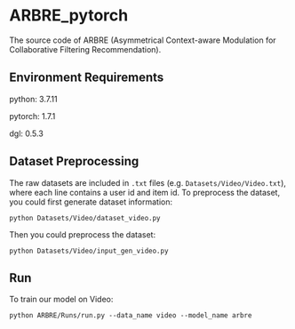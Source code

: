 # ARBRE_pytorch

The source code of ARBRE (Asymmetrical Context-aware Modulation for Collaborative Filtering Recommendation).

## Environment Requirements

python: 3.7.11

pytorch: 1.7.1

dgl: 0.5.3

## Dataset Preprocessing

The raw datasets are included in `.txt` files (e.g. `Datasets/Video/Video.txt`), where each line contains a user id and item id. To preprocess the dataset, you could first generate dataset information:

```shell
python Datasets/Video/dataset_video.py
```

Then you could preprocess the dataset:

```shell
python Datasets/Video/input_gen_video.py
```

## Run

To train our model on Video:

```shell
python ARBRE/Runs/run.py --data_name video --model_name arbre
```

